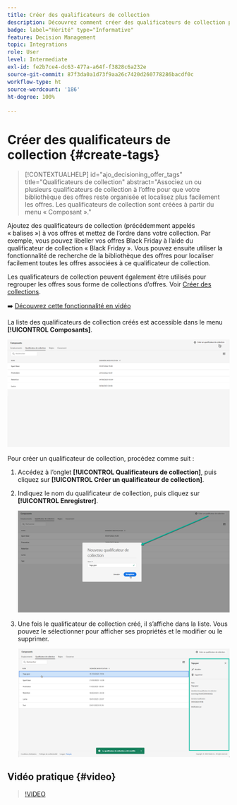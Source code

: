 ```yaml
---
title: Créer des qualificateurs de collection
description: Découvrez comment créer des qualificateurs de collection pour vos offres.
badge: label="Hérité" type="Informative"
feature: Decision Management
topic: Integrations
role: User
level: Intermediate
exl-id: fe2b7ce4-dc63-477a-a64f-f3828c6a232e
source-git-commit: 87f3da0a1d73f9aa26c7420d260778286bacdf0c
workflow-type: ht
source-wordcount: '186'
ht-degree: 100%

---
```


# Créer des qualificateurs de collection {#create-tags}

>[!CONTEXTUALHELP]
>id="ajo_decisioning_offer_tags"
>title="Qualificateurs de collection"
>abstract="Associez un ou plusieurs qualificateurs de collection à l’offre pour que votre bibliothèque des offres reste organisée et localisez plus facilement les offres. Les qualificateurs de collection sont créées à partir du menu « Composant »."

Ajoutez des qualificateurs de collection (précédemment appelés « balises ») à vos offres et mettez de l’ordre dans votre collection. Par exemple, vous pouvez libeller vos offres Black Friday à l’aide du qualificateur de collection « Black Friday ». Vous pouvez ensuite utiliser la fonctionnalité de recherche de la bibliothèque des offres pour localiser facilement toutes les offres associées à ce qualificateur de collection.

Les qualificateurs de collection peuvent également être utilisés pour regrouper les offres sous forme de collections d’offres. Voir [Créer des collections](../offer-library/creating-collections.md).

➡️ [Découvrez cette fonctionnalité en vidéo](#video)

La liste des qualificateurs de collection créés est accessible dans le menu **[!UICONTROL Composants]**.

![](../assets/tags_list.png)

Pour créer un qualificateur de collection, procédez comme suit :

1. Accédez à l’onglet **[!UICONTROL Qualificateurs de collection]**, puis cliquez sur **[!UICONTROL Créer un qualificateur de collection]**.

1. Indiquez le nom du qualificateur de collection, puis cliquez sur **[!UICONTROL Enregistrer]**.

   ![](../assets/tags_create.png)

1. Une fois le qualificateur de collection créé, il s’affiche dans la liste. Vous pouvez le sélectionner pour afficher ses propriétés et le modifier ou le supprimer.

   ![](../assets/tags_created.png)

## Vidéo pratique {#video}

>[!VIDEO](https://video.tv.adobe.com/v/341366?quality=12&captions=fre_fr)
